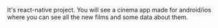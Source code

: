 It's react-native project.
You will see a cinema app made for android/ios where you can see all the new films and some data about them.
